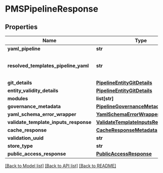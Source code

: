 # PMSPipelineResponse

## Properties
Name | Type | Description | Notes
------------ | ------------- | ------------- | -------------
**yaml_pipeline** | **str** |  | [optional] 
**resolved_templates_pipeline_yaml** | **str** | Pipeline YAML after resolving templates | [optional] 
**git_details** | [**PipelineEntityGitDetails**](PipelineEntityGitDetails.md) |  | [optional] 
**entity_validity_details** | [**PipelineEntityGitDetails**](PipelineEntityGitDetails.md) |  | [optional] 
**modules** | **list[str]** |  | [optional] 
**governance_metadata** | [**PipelineGovernanceMetadata**](PipelineGovernanceMetadata.md) |  | [optional] 
**yaml_schema_error_wrapper** | [**YamlSchemaErrorWrapperDTO**](YamlSchemaErrorWrapperDTO.md) |  | [optional] 
**validate_template_inputs_response** | [**ValidateTemplateInputsResponseDTO**](ValidateTemplateInputsResponseDTO.md) |  | [optional] 
**cache_response** | [**CacheResponseMetadata**](CacheResponseMetadata.md) |  | [optional] 
**validation_uuid** | **str** |  | [optional] 
**store_type** | **str** |  | [optional] 
**public_access_response** | [**PublicAccessResponse**](PublicAccessResponse.md) |  | [optional] 

[[Back to Model list]](../README.md#documentation-for-models) [[Back to API list]](../README.md#documentation-for-api-endpoints) [[Back to README]](../README.md)

